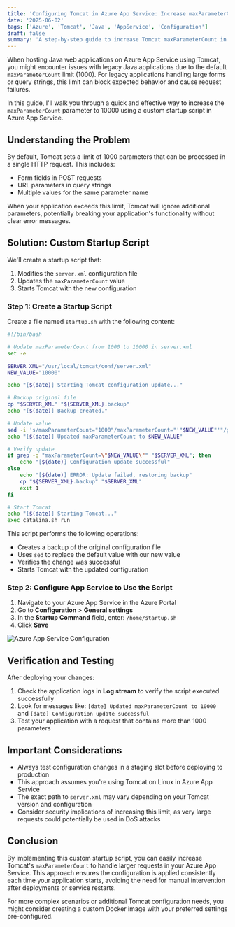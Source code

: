 ```yaml
---
title: 'Configuring Tomcat in Azure App Service: Increase maxParameterCount'
date: '2025-06-02'
tags: ['Azure', 'Tomcat', 'Java', 'AppService', 'Configuration']
draft: false
summary: 'A step-by-step guide to increase Tomcat maxParameterCount in Azure App Service to handle large forms and query strings'
---
```


When hosting Java web applications on Azure App Service using Tomcat, you might encounter issues with legacy Java applications due to the default `maxParameterCount` limit (1000). For legacy applications handling large forms or query strings, this limit can block expected behavior and cause request failures.

In this guide, I'll walk you through a quick and effective way to increase the `maxParameterCount` parameter to 10000 using a custom startup script in Azure App Service.

## Understanding the Problem

By default, Tomcat sets a limit of 1000 parameters that can be processed in a single HTTP request. This includes:

- Form fields in POST requests
- URL parameters in query strings
- Multiple values for the same parameter name

When your application exceeds this limit, Tomcat will ignore additional parameters, potentially breaking your application's functionality without clear error messages.

## Solution: Custom Startup Script

We'll create a startup script that:
1. Modifies the `server.xml` configuration file
2. Updates the `maxParameterCount` value
3. Starts Tomcat with the new configuration

### Step 1: Create a Startup Script

Create a file named `startup.sh` with the following content:

```bash
#!/bin/bash

# Update maxParameterCount from 1000 to 10000 in server.xml
set -e

SERVER_XML="/usr/local/tomcat/conf/server.xml"
NEW_VALUE="10000"

echo "[$(date)] Starting Tomcat configuration update..."

# Backup original file
cp "$SERVER_XML" "${SERVER_XML}.backup"
echo "[$(date)] Backup created."

# Update value
sed -i 's/maxParameterCount="1000"/maxParameterCount="'"$NEW_VALUE"'"/g' "$SERVER_XML"
echo "[$(date)] Updated maxParameterCount to $NEW_VALUE"

# Verify update
if grep -q "maxParameterCount=\"$NEW_VALUE\"" "$SERVER_XML"; then
    echo "[$(date)] Configuration update successful"
else
    echo "[$(date)] ERROR: Update failed, restoring backup"
    cp "${SERVER_XML}.backup" "$SERVER_XML"
    exit 1
fi

# Start Tomcat
echo "[$(date)] Starting Tomcat..."
exec catalina.sh run
```

This script performs the following operations:
- Creates a backup of the original configuration file
- Uses `sed` to replace the default value with our new value
- Verifies the change was successful
- Starts Tomcat with the updated configuration

### Step 2: Configure App Service to Use the Script

1. Navigate to your Azure App Service in the Azure Portal
2. Go to **Configuration** > **General settings**
3. In the **Startup Command** field, enter: `/home/startup.sh`
4. Click **Save**

![Azure App Service Configuration](https://example.com/images/azure-config.png)

## Verification and Testing

After deploying your changes:

1. Check the application logs in **Log stream** to verify the script executed successfully
2. Look for messages like: `[date] Updated maxParameterCount to 10000` and `[date] Configuration update successful`
3. Test your application with a request that contains more than 1000 parameters

## Important Considerations

- Always test configuration changes in a staging slot before deploying to production
- This approach assumes you're using Tomcat on Linux in Azure App Service
- The exact path to `server.xml` may vary depending on your Tomcat version and configuration
- Consider security implications of increasing this limit, as very large requests could potentially be used in DoS attacks

## Conclusion

By implementing this custom startup script, you can easily increase Tomcat's `maxParameterCount` to handle larger requests in your Azure App Service. This approach ensures the configuration is applied consistently each time your application starts, avoiding the need for manual intervention after deployments or service restarts.

For more complex scenarios or additional Tomcat configuration needs, you might consider creating a custom Docker image with your preferred settings pre-configured.
